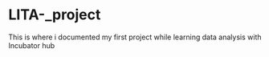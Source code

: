 # LITA-_project
This is where i documented my first project while learning data analysis with Incubator hub
